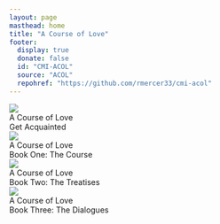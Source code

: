 ```yaml
---
layout: page
masthead: home
title: "A Course of Love"
footer:
  display: true
  donate: false
  id: "CMI-ACOL"
  source: "ACOL"
  repohref: "https://github.com/rmercer33/cmi-acol"
---
```


<div id="page-contents" class="ui three cards">
  <div class="card">
    <a href="#" data-book="acq" class="toc-modal-open image">
      <img src="/acol/public/img/acol/acq-big.jpg">
    </a>
    <div class="content">
      <div class="header">A Course of Love</div>
      <div class="description">
        Get Acquainted
      </div>
    </div>
  </div>
  <div class="card">
    <a href="#" data-book="course" class="toc-modal-open image">
      <img src="/acol/public/img/acol/course-big.jpg">
    </a>
    <div class="content">
      <div class="header">A Course of Love</div>
      <div class="description">
        Book One: The Course
      </div>
    </div>
  </div>
  <div class="card">
    <a href="#" data-book="treatise" class="toc-modal-open image">
      <img src="/acol/public/img/acol/treatise-big.jpg">
    </a>
    <div class="content">
      <div class="header">A Course of Love</div>
      <div class="description">
        Book Two: The Treatises
      </div>
    </div>
  </div>
  <div class="card">
    <a href="#" data-book="dialog" class="toc-modal-open image">
      <img src="/acol/public/img/acol/dialog-big.jpg">
    </a>
    <div class="content">
      <div class="header">A Course of Love</div>
      <div class="description">
        Book Three: The Dialogues
      </div>
    </div>
  </div>
</div>
